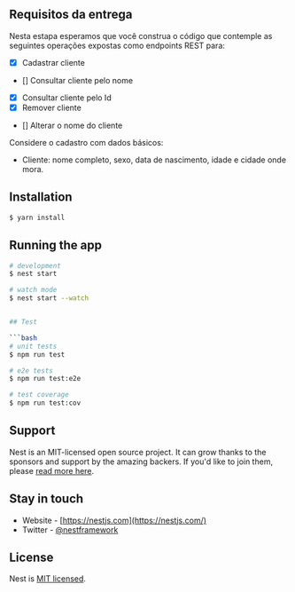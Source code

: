## Requisitos da entrega

Nesta estapa esperamos que você construa o código que contemple as seguintes operações expostas como endpoints REST para:

- [x] Cadastrar cliente
- [] Consultar cliente pelo nome
- [x] Consultar cliente pelo Id
- [x] Remover cliente
- [] Alterar o nome do cliente

Considere o cadastro com dados básicos: 
* Cliente: nome completo, sexo, data de nascimento, idade e cidade onde mora.


## Installation

```bash
$ yarn install
```

## Running the app

```bash
# development
$ nest start 

# watch mode
$ nest start --watch


## Test

```bash
# unit tests
$ npm run test

# e2e tests
$ npm run test:e2e

# test coverage
$ npm run test:cov
```

## Support

Nest is an MIT-licensed open source project. It can grow thanks to the sponsors and support by the amazing backers. If you'd like to join them, please [read more here](https://docs.nestjs.com/support).

## Stay in touch

- Website - [https://nestjs.com](https://nestjs.com/)
- Twitter - [@nestframework](https://twitter.com/nestframework)

## License

  Nest is [MIT licensed](LICENSE).

